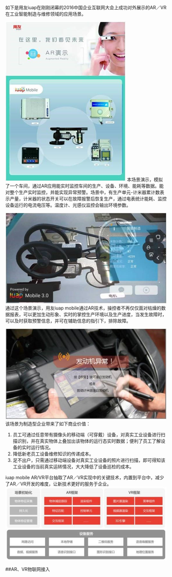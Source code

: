 

如下是用友iuap在刚刚闭幕的2016中国企业互联网大会上成功对外展示的AR／VR在工业智能制造与维修领域的应用场景。

![](6.jpg)
本场景演示，模拟了一个车间，通过AR应用能实时监控车间的生产、设备、环境、能耗等数据。能对整个生产实时监控，并能实现异常预警。场景中，有生产单元-计米器累计数表示产量，计米器的状态开关可以在故障报警后恢复生产，通过电表统计能耗、监控设备运行的电流电压等。温度计、光感仪监控会输出环境参数。

![](7.jpg)
通过这个场景演示，用友iuap mobile通过AR技术，操控者不再仅仅面对枯燥的数据报表，可以更加生动形象、实时的掌控生产环境以及生产进度，当发生故障时，可以及时获取预警信息，并可在辅助信息的指引下，排除故障。

![](8.jpg)
该场景为制造型企业带来了如下商业价值：
1.	员工可通过任意带有摄像头的移动端（可穿戴）设备，对真实工业设备进行扫描识别，并在真实物体上叠加出该物体的运行态实时数据；便利了员工了解设备的实时运行情况。
2.	 降低新老员工设备维修知识的传递成本。
3.	足不出户，只需通过移动端设备对真实工业设备的照片进行扫描，即可得知该工业设备的当前真实运转情况，大大降低了设备巡检的成本。

iuap mobile AR/VR平台抽取了AR／VR实现中的关键技术，内置到平台中，减少了AR／VR开发的难度，让新技术更好的服务于企业。
![](9.jpg)

##AR、VR物联网接入